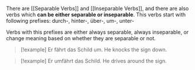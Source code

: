 There are [[Separable Verbs]] and [[Inseparable Verbs]], and there are also verbs which **can be either separable or inseparable**. This verbs start with following prefixes: 
durch-, hinter-, über-, um-, unter-

Verbs with this prefixes are either always separable, always inseparable, or change meaning based on whether they are separable or not.
> [!example] Er fährt das Schild um.
> He knocks the sign down.

> [!example] Er umfährt das Schild.
> He drives around the sign.